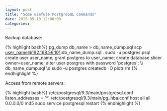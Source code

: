 ```yaml
---
layout: post
title: "Some usefule PostgreSQL commands"
date: 2015-05-10 12:00:00
categories: 
---
```


Backup database:

{% highlight bash%}
pg_dump db_name > db_name_dump.sql
scp user_name@192.168.56.101:db_name_dump.sql .
sudo -u postgres psql
create user user_name;
grant postgres to user_name;
create database slicer owner=user_name;
alter user postgres with password 'postgres';
\i db_name_dump.sql
\d
sudo -u postgres createdb -O piotr rm
{% endhighlight %}

Access from remote servers:

{% highlight bash%}
/etc/postgresql/9.3/main/postgresql.conf
listen_addresses = '*'
/etc/postgresql/9.3/main/pg_hba.conf
host    all             all             0.0.0.0/0            md5
sudo service postgresql restart
{% endhighlight %}